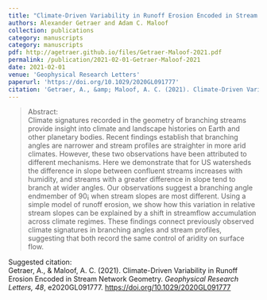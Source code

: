 ```yaml
---
title: "Climate-Driven Variability in Runoff Erosion Encoded in Stream Network Geometry"
authors: Alexander Getraer and Adam C. Maloof
collection: publications
category: manuscripts
category: manuscripts
pdf: http://agetraer.github.io/files/Getraer-Maloof-2021.pdf
permalink: /publication/2021-02-01-Getraer-Maloof-2021
date: 2021-02-01
venue: 'Geophysical Research Letters'
paperurl: 'https://doi.org/10.1029/2020GL091777'
citation: 'Getraer, A., &amp; Maloof, A. C. (2021). Climate-Driven Variability in Runoff Erosion Encoded in Stream Network Geometry. <i>Geophysical Research Letters, 48</i>, e2020GL091777. https://doi.org/10.1029/2020GL091777'
---
```

>Abstract: <br/>Climate signatures recorded in the geometry of branching streams provide insight into climate and landscape histories on Earth and other planetary bodies. Recent findings establish that branching angles are narrower and stream profiles are straighter in more arid climates. However, these two observations have been attributed to different mechanisms. Here we demonstrate that for US watersheds the difference in slope between confluent streams increases with humidity, and streams with a greater difference in slope tend to branch at wider angles. Our observations suggest a branching angle endmember of 90¡ when stream slopes are most different. Using a simple model of runoff erosion, we show how this variation in relative stream slopes can be explained by a shift in streamflow accumulation across climate regimes. These findings connect previously observed climate signatures in branching angles and stream profiles, suggesting that both record the same control of aridity on surface flow.

 Suggested citation: <br/>Getraer, A., & Maloof, A. C. (2021). Climate-Driven Variability in Runoff Erosion Encoded in Stream Network Geometry. <i>Geophysical Research Letters, 48</i>, e2020GL091777. https://doi.org/10.1029/2020GL091777